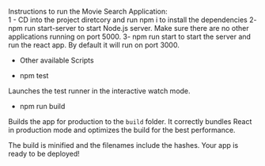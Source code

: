 Instructions to run the Movie Search Application:<br>
1 -  CD into the project diretcory and run npm i to install the dependencies
2- npm run start-server to start Node.js server. Make sure there are no other applications running on port 5000.
3- npm run start to start the server and run the react app. By default it will run on port 3000.


- Other available Scripts

 - npm test

Launches the test runner in the interactive watch mode.

- npm run build

Builds the app for production to the `build` folder.
It correctly bundles React in production mode and optimizes the build for the best performance.

The build is minified and the filenames include the hashes.
Your app is ready to be deployed!

